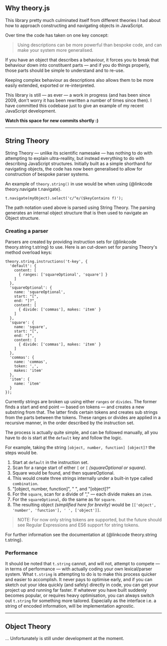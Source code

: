 ## Why theory.js

This library pretty much culminated itself from different theories I had about how to approach constructing and navigating objects in JavaScript.

Over time the code has taken on one key concept:

> Using descriptions can be more powerful than bespoke code, and can make your system more generalised.

If you have an object that describes a behaviour, it forces you to break that behaviour down into constituent parts &mdash; and if you do things properly, those parts should be simple to understand and to re-use.

Keeping complex behaviour as descriptions also allows them to be more easily extended, exported or re-interpreted.

This library is still — as ever — a work in progress (and has been since 2009, don't worry it has been rewritten a number of times since then). I have committed this codebase just to give an example of my recent JavaScript development.

**Watch this space for new commits shortly :)**

---

## String Theory

String Theory &mdash; unlike its scientific namesake &mdash; has nothing to do with attempting to explain ultra-reallity, but instead everything to do with describing JavaScript structures. Initially built as a simple shorthand for navigating objects, the code has now been generalised to allow for construction of bespoke parser systems.

An example of `theory.string()` in use would be when using {@linkcode theory.navigate t.navigate}.

    t.navigate(myObject).select('c/^e/($keyContains f)');

The path notation used above is parsed using String Theory. The parsing generates an internal object structure that is then used to navigate an Object structure.

### Creating a parser

Parsers are created by providing instruction sets for {@linkcode theory.string t.string} to use. Here is an cut-down set for parsing Theory's method overload keys:

    theory.string.instructions('t-key', {
      'default': {
        content: [
          { ranges: ['squareOptional', 'square'] }
        ]
      },
      'squareOptional': {
        name: 'squareOptional',
        start: "[",
        end: "]?",
        content: [
          { divide: ['commas'], makes: 'item' }
        ]
      },
      'square': {
        name: 'square',
        start: "[",
        end: "]",
        content: [
          { divide: ['commas'], makes: 'item' }
        ]
      },
      'commas': {
        name: 'commas',
        token: ',',
        makes: 'item'
      },
      'item': {
        name: 'item'
      }
    });

Currently strings are broken up using either `ranges` or `divides`. The former finds a start and end point &mdash; based on tokens &mdash; and creates a new substring from that. The latter finds certain tokens and creates sub strings from the parts between the tokens. These ranges or divides are applied in a recursive manner, in the order described by the instruction set.

The process is actually quite simple, and can be followed manually, all you have to do is start at the `default` key and follow the logic.

For example, taking the string `[object, number, function] [object]?` the steps would be.

1. Start at `default` in the instruction set.
2. Scan for a range start of either `[` or `[` *(squareOptional or square)*.
3. Square would be found, and then squareOptional.
4. This would create three strings internally under a built-in type called `combination`.
5. "[object, number, function]", " ", and "[object]?"
6. For the `square`, scan for a divide of "," &mdash; each divide makes an `item`.
7. For the `squareOptional`, do the same as for `square`.
8. The resulting object *(simplified here for brevity)* would be `[['object', 'number', 'function'], ' ', ['object']]`.

> NOTE: For now only string tokens are supported, but the future should see Regular Expressions and ES6 support for string tokens.

For further information see the documentation at {@linkcode theory.string t.string}.

### Performance

It should be noted that `t.string` cannot, and will not, attempt to compete &mdash; in terms of performance &mdash; with actually coding your own lexical/parser system. What `t.string` is attempting to do is to make this process quicker and easier to accomplish. It never pays to optimise early, and if you can sketch out your idea quickly (and safely) directly in code, you can get your project up and running far faster. If whatever you have built suddenly becomes popular, or requires heavy optimisation, you can always switch out `t.string` for something more tailored. Especially as the interface i.e. a string of encoded information, will be implementation agnostic.

---

## Object Theory

... Unfortunately is still under development at the moment.

<script>
document.querySelectorAll && (function(titles){
  var text;
  var strip = function(html){
    var container = document.createElement('div');
    container.innerHTML = html;
    html = container.textContent || container.innerText;
    container = null;
    return html;
  };
  for ( var i=0; i<titles.length; i++ ) {
    text = strip(titles[i].innerHTML);
    text = text.toLowerCase().replace(/[^a-z0-9]/g, '');
    titles[i].setAttribute('id', text);
  }
})(document.querySelectorAll('h1,h2,h3,h4,h5,h6'));
document.body && (function(elm){
  elm.innerHTML = [
    '<nav id="theory">',
      '<div class="center">',
        '<a href="#objecttheory" class="objectTheory"><img src="images/bubble-objecttheory.png" height="147" border="0" width="216"></a>',
        '<a href="#stringtheory" class="stringTheory"><img src="images/bubble-stringtheory.png" height="147" border="0" width="216"></a>',
      '</div>',
    '</nav>',
    '<hr >'
  ].join("\n") + elm.innerHTML;
})(document.getElementById('readme'));
</script>